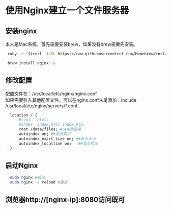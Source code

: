 # 使用Nginx建立一个文件服务器

## 安装nginx
本人是Mac系统，首先需要安装brew，如果没有brew需要先安装。
```bash
 ruby -e "$(curl -fsSL https://raw.githubusercontent.com/Homebrew/install/master/install)"

 brew install nginx -y
```

## 修改配置
配置文件在：/usr/local/etc/nginx/nginx.conf  
如果需要引入其他配置文件，可以在nginx.conf末尾添加：include /usr/local/etc/nginx/servers/*.conf .
```bash
  location / {
      #root   html;
      #index  index.html index.htm;
      root /data/files; #文件根目录
      autoindex on; ##显示索引
      autoindex_exact_size on; ##显示大小
      autoindex_localtime on;   ##显示时间
  }
```

## 启动Nginx
```bash
  sudo nginx #启动
  sudo nginx -s reload #重启
```

## 浏览器http://[nginx-ip]:8080访问既可
